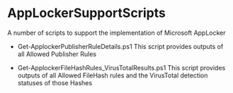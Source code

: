 # AppLockerSupportScripts
A number of scripts to support the implementation of Microsoft AppLocker

+ Get-ApplockerPublisherRuleDetails.ps1
This script provides outputs of all Allowed Publisher Rules

+ Get-ApplockerFileHashRules_VirusTotalResults.ps1
This script provides outputs of all Allowed FileHash rules and the VirusTotal detection statuses of those Hashes

